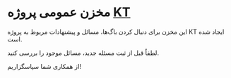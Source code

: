 # مخزن عمومی پروژه [KT](https://theKT.ir)

این مخزن برای دنبال کردن باگ‌ها، مسائل و پیشنهادات مربوط به پروژه KT ایجاد شده است.

لطفاً قبل از ثبت مسئله جدید، مسائل موجود را بررسی کنید.

از همکاری شما سپاسگزاریم!

